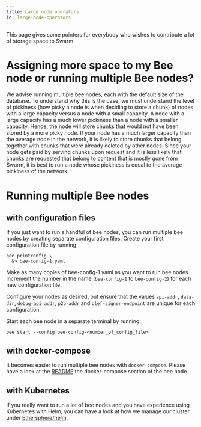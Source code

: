 ```yaml
---
title: Large node operators
id: large-node-operators
---
```


This page gives some pointers for everybody who wishes to contribute a lot of storage space to Swarm. 

# Assigning more space to my Bee node or running multiple Bee nodes?
We advise running multiple bee nodes, each with the default size of the database.
To understand why this is the case, we must understand the level of pickiness (how picky a node is when deciding to store a chunk) of nodes with a large capacity versus a node with a small capacity.
A node with a large capacity has a much lower pickiness than a node with a smaller capacity. Hence, the node will store chunks that would not have been stored by a more picky node.
If your node has a much larger capacity than the average node in the network, it is likely to store chunks that belong together with chunks that were already deleted by other nodes.
Since your node gets paid by serving chunks upon request and it is less likely that chunks are requested that belong to content that is mostly gone from Swarm, it is best to run a node whose pickiness is equal to the average pickiness of the network.

# Running multiple Bee nodes
## with configuration files
If you just want to run a handful of bee nodes, you can run multiple bee nodes by creating separate configuration files.
Create your first configuration file by running

```console
bee printconfig \
  &> bee-config-1.yaml
```
Make as many copies of bee-config-1.yaml as you want to run bee nodes. Increment the number in the name (`bee-config-1` to `bee-config-2`) for each new configuration file.

Configure your nodes as desired, but ensure that the values `api-addr`, `data-dir`, `debug-api-addr`, `p2p-addr` and `clef-signer-endpoint` are unique for each configuration.

Start each bee node in a separate terminal by running:

```console
bee start --config bee-config-<number_of_config_file>
```

## with docker-compose
It becomes easier to run multiple bee nodes with `docker-compose`. Please have a look at the [README](https://github.com/ethersphere/bee/tree/master/packaging/docker) the docker-compose section of the bee node.

## with Kubernetes
If you really want to run a lot of bee nodes and you have experience using Kubernetes with Helm, you can have a look at how we manage our cluster under [Ethersphere/helm](https://github.com/ethersphere/helm/tree/master/charts/bee).
